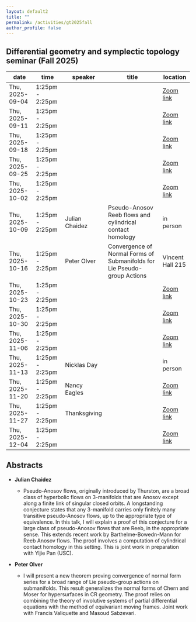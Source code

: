 ```yaml
---
layout: default2
title: ""
permalink: /activities/gt2025fall
author_profile: false
---
```


## Differential geometry and symplectic topology seminar (Fall 2025)

| date           | time            | speaker       | title | location |
| -------------- | --------------- | ------------- | ----- | -------- |
| Thu, 2025-09-04 | 1:25pm - 2:25pm |               |       | [Zoom link](https://umn.zoom.us/j/92113794726?pwd=QWkyTHU2c1gxSDE4VWp0aWlFSWlOUT09) |
| Thu, 2025-09-11 | 1:25pm - 2:25pm |               |       | [Zoom link](https://umn.zoom.us/j/92113794726?pwd=QWkyTHU2c1gxSDE4VWp0aWlFSWlOUT09) |
| Thu, 2025-09-18 | 1:25pm - 2:25pm |               |       | [Zoom link](https://umn.zoom.us/j/92113794726?pwd=QWkyTHU2c1gxSDE4VWp0aWlFSWlOUT09) |
| Thu, 2025-09-25 | 1:25pm - 2:25pm |               |       | [Zoom link](https://umn.zoom.us/j/92113794726?pwd=QWkyTHU2c1gxSDE4VWp0aWlFSWlOUT09) |
| Thu, 2025-10-02 | 1:25pm - 2:25pm |               |       | [Zoom link](https://umn.zoom.us/j/92113794726?pwd=QWkyTHU2c1gxSDE4VWp0aWlFSWlOUT09) |
| Thu, 2025-10-09 | 1:25pm - 2:25pm | Julian Chaidez | Pseudo-Anosov Reeb flows and cylindrical contact homology   | in person |
| Thu, 2025-10-16 | 1:25pm - 2:25pm |      Peter Olver         |    Convergence of Normal Forms of Submanifolds for Lie Pseudo-group Actions   | Vincent Hall 215 |
| Thu, 2025-10-23 | 1:25pm - 2:25pm |               |       | [Zoom link](https://umn.zoom.us/j/92113794726?pwd=QWkyTHU2c1gxSDE4VWp0aWlFSWlOUT09) |
| Thu, 2025-10-30 | 1:25pm - 2:25pm |               |       | [Zoom link](https://umn.zoom.us/j/92113794726?pwd=QWkyTHU2c1gxSDE4VWp0aWlFSWlOUT09) |
| Thu, 2025-11-06 | 1:25pm - 2:25pm |               |       | [Zoom link](https://umn.zoom.us/j/92113794726?pwd=QWkyTHU2c1gxSDE4VWp0aWlFSWlOUT09) |
| Thu, 2025-11-13 | 1:25pm - 2:25pm |  Nicklas Day      |       | in person |
| Thu, 2025-11-20 | 1:25pm - 2:25pm |  Nancy Eagles |       | [Zoom link](https://umn.zoom.us/j/92113794726?pwd=QWkyTHU2c1gxSDE4VWp0aWlFSWlOUT09) |
| Thu, 2025-11-27 | 1:25pm - 2:25pm | Thanksgiving  |       | [Zoom link](https://umn.zoom.us/j/92113794726?pwd=QWkyTHU2c1gxSDE4VWp0aWlFSWlOUT09) |
| Thu, 2025-12-04 | 1:25pm - 2:25pm |               |       | [Zoom link](https://umn.zoom.us/j/92113794726?pwd=QWkyTHU2c1gxSDE4VWp0aWlFSWlOUT09) |

## Abstracts

- **Julian Chaidez**
  - Pseudo-Anosov flows, originally introduced by Thurston, are a broad class of hyperbolic flows on 3-manifolds that are Anosov except along a finite link of singular closed orbits. A longstanding conjecture states that any 3-manifold carries only finitely many transitive pseudo-Anosov flows, up to the appropriate type of equivalence. In this talk, I will explain a proof of this conjecture for a large class of pseudo-Anosov flows that are Reeb, in the appropriate sense. This extends recent work by Barthelme-Bowedn-Mann for Reeb Anosov flows. The proof involves a computation of cylindrical contact homology in this setting. This is joint work in preparation with Yijie Pan (USC).

- **Peter Olver**
  - I will present a new theorem proving convergence of normal form series for a broad range of Lie pseudo-group actions on submanifolds.  This result generalizes the normal forms of Chern and Moser for hypersurfaces in CR geometry.  The proof relies on combining the theory of involutive systems of partial differential equations with the method of equivariant moving frames.  Joint work with Francis Valiquette and Masoud Sabzevari. 
